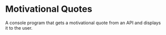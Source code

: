 # Motivational Quotes

A console program that gets a motivational quote from an API and displays it to the user.
